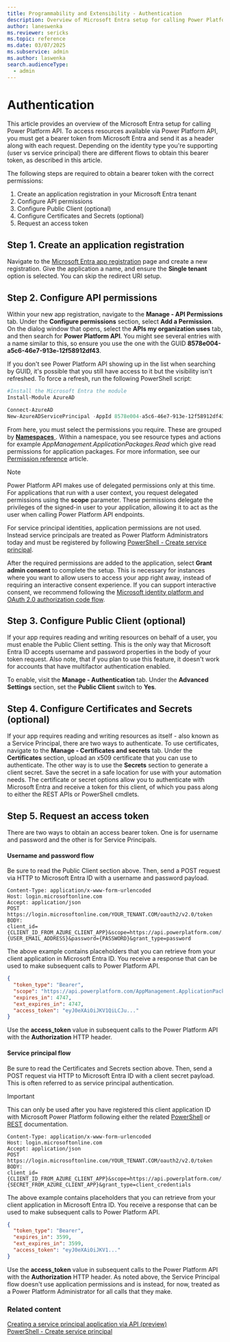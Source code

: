 ```yaml
---
title: Programmability and Extensibility - Authentication 
description: Overview of Microsoft Entra setup for calling Power Platform API and other platform programmability tools
author: laneswenka
ms.reviewer: sericks
ms.topic: reference
ms.date: 03/07/2025
ms.subservice: admin
ms.author: laswenka
search.audienceType: 
  - admin
---
```


# Authentication
This article provides an overview of the Microsoft Entra setup for calling Power Platform API. To access resources available via Power Platform API, you must get a bearer token from Microsoft Entra and send it as a header along with each request. Depending on the identity type you're supporting (user vs service principal) there are different flows to obtain this bearer token, as described in this article.

The following steps are required to obtain a bearer token with the correct permissions:
1. Create an application registration in your Microsoft Entra tenant
2. Configure API permissions
3. Configure Public Client (optional)
4. Configure Certificates and Secrets (optional)
5. Request an access token 

## Step 1. Create an application registration
Navigate to the [Microsoft Entra app registration](https://go.microsoft.com/fwlink/?linkid=2083908) page and create a new registration. Give the application a name, and ensure the **Single tenant** option is selected. You can skip the redirect URI setup.

## Step 2. Configure API permissions
Within your new app registration, navigate to the **Manage - API Permissions** tab. Under the **Configure permissions** section, select **Add a Permission**. On the dialog window that opens, select the **APIs my organization uses** tab, and then search for **Power Platform API**. You might see several entries with a name similar to this, so ensure you use the one with the GUID **8578e004-a5c6-46e7-913e-12f58912df43**.  

If you don't see Power Platform API showing up in the list when searching by GUID, it's possible that you still have access to it but the visibility isn't refreshed. To force a refresh, run the following PowerShell script:

```powershell
#Install the Microsoft Entra the module
Install-Module AzureAD

Connect-AzureAD
New-AzureADServicePrincipal -AppId 8578e004-a5c6-46e7-913e-12f58912df43 -DisplayName "Power Platform API"
```

From here, you must select the permissions you require. These are grouped by [**Namespaces** ](/rest/api/power-platform). Within a namespace, you see resource types and actions for example *AppManagement.ApplicationPackages.Read* which give read permissions for application packages. For more information, see our [Permission reference](programmability-permission-reference.md) article.

> [!NOTE]
> Power Platform API makes use of delegated permissions only at this time. For applications that run with a user context, you request delegated permissions using the **scope** parameter. These permissions delegate the privileges of the signed-in user to your application, allowing it to act as the user when calling Power Platform API endpoints.
>
>For service principal identities, application permissions are not used. Instead service principals are treated as Power Platform Administrators today and must be registered by following [PowerShell - Create service principal](powershell-create-service-principal.md).  

After the required permissions are added to the application, select **Grant admin consent** to complete the setup. This is necessary for instances where you want to allow users to access your app right away, instead of requiring an interactive consent experience. If you can support interactive consent, we recommend following the [Microsoft identity platform and OAuth 2.0 authorization code flow](/azure/active-directory/develop/v2-oauth2-auth-code-flow).

## Step 3. Configure Public Client (optional)
If your app requires reading and writing resources on behalf of a user, you must enable the Public Client setting. This is the only way that Microsoft Entra ID accepts username and password properties in the body of your token request. Also note, that if you plan to use this feature, it doesn't work for accounts that have multifactor authentication enabled.  

To enable, visit the **Manage - Authentication** tab.  Under the **Advanced Settings** section, set the **Public Client** switch to **Yes**. 

## Step 4. Configure Certificates and Secrets (optional)
If your app requires reading and writing resources as itself - also known as a Service Principal, there are two ways to authenticate. To use certificates, navigate to the **Manage - Certificates and secrets** tab. Under the **Certificates** section, upload an x509 certificate that you can use to authenticate. The other way is to use the **Secrets** section to generate a client secret. Save the secret in a safe location for use with your automation needs. The certificate or secret options allow you to authenticate with Microsoft Entra and receive a token for this client, of which you pass along to either the REST APIs or PowerShell cmdlets.  

## Step 5. Request an access token
There are two ways to obtain an access bearer token. One is for username and password and the other is for Service Principals.  

#### Username and password flow
Be sure to read the Public Client section above. Then, send a POST request via HTTP to Microsoft Entra ID with a username and password payload.

```HTTP
Content-Type: application/x-www-form-urlencoded
Host: login.microsoftonline.com
Accept: application/json
POST https://login.microsoftonline.com/YOUR_TENANT.COM/oauth2/v2.0/token
BODY:
client_id={CLIENT_ID_FROM_AZURE_CLIENT_APP}&scope=https://api.powerplatform.com/.default&username={USER_EMAIL_ADDRESS}&password={PASSWORD}&grant_type=password
```
The above example contains placeholders that you can retrieve from your client application in Microsoft Entra ID. You receive a response that can be used to make subsequent calls to Power Platform API.

```JSON
{
  "token_type": "Bearer",
  "scope": "https://api.powerplatform.com/AppManagement.ApplicationPackages.Install https://api.powerplatform.com/AppManagement.ApplicationPackages.Read https://api.powerplatform.com/.default",
  "expires_in": 4747,
  "ext_expires_in": 4747,
  "access_token": "eyJ0eXAiOiJKV1QiLCJu..."
}
```

Use the **access_token** value in subsequent calls to the Power Platform API with the **Authorization** HTTP header.

#### Service principal flow
Be sure to read the Certificates and Secrets section above. Then, send a POST request via HTTP to Microsoft Entra ID with a client secret payload. This is often referred to as service principal authentication. 

> [!Important]
> This can only be used after you have registered this client application ID with Microsoft Power Platform following either the related [PowerShell](./powershell-create-service-principal.md) or [REST](./powerplatform-api-create-service-principal.md) documentation. 

```HTTP
Content-Type: application/x-www-form-urlencoded
Host: login.microsoftonline.com
Accept: application/json
POST https://login.microsoftonline.com/YOUR_TENANT.COM/oauth2/v2.0/token
BODY:
client_id={CLIENT_ID_FROM_AZURE_CLIENT_APP}&scope=https://api.powerplatform.com/.default&client_secret={SECRET_FROM_AZURE_CLIENT_APP}&grant_type=client_credentials
```
The above example contains placeholders that you can retrieve from your client application in Microsoft Entra ID. You receive a response that can be used to make subsequent calls to Power Platform API.

```JSON
{
  "token_type": "Bearer",
  "expires_in": 3599,
  "ext_expires_in": 3599,
  "access_token": "eyJ0eXAiOiJKV1..."
}
```

Use the **access_token** value in subsequent calls to the Power Platform API with the **Authorization** HTTP header. As noted above, the Service Principal flow doesn't use application permissions and is instead, for now, treated as a Power Platform Administrator for all calls that they make.

### Related content
[Creating a service principal application via API (preview)](powerplatform-api-create-service-principal.md)<br/>
[PowerShell - Create service principal](powershell-create-service-principal.md)
